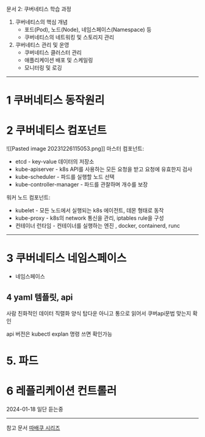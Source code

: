 문서 2: 쿠버네티스 학습 과정
1. 쿠버네티스의 핵심 개념 
	- 포드(Pod), 노드(Node), 네임스페이스(Namespace) 등
	- 쿠버네티스의 네트워킹 및 스토리지 관리
2. 쿠버네티스 관리 및 운영
	- 쿠버네티스 클러스터 관리
	- 애플리케이션 배포 및 스케일링
	- 모니터링 및 로깅

---

# 1 쿠버네티스 동작원리

# 2 쿠버네티스 컴포넌트
![[Pasted image 20231226115053.png]]
마스터 컴포넌트:

- etcd - key-value 데이터의 저장소
- kube-apiserver - k8s API를 사용하는 모든 요청을 받고 요청에 유효한지 검사
- kube-scheduler - 파드를 실행할 노드 선택
- kube-controller-manager  - 파드를 관찰하며 개수를 보장

워커 노드 컴포넌트:

- kubelet - 모든 노드에서 실행되는 k8s 에이전트, 데몬 형태로 동작
- kube-proxy - k8s의 network 통신을 관리, iptables rule을 구성
- 컨테이너 런타임 - 컨테이너를 실행하는 엔진  , docker, containerd, runc

---
# 3 쿠버네티스 네임스페이스

- 네임스페이스

## 4 yaml 템플릿, api
사람 친화적인 데이터 직렬화 양식
탑다운 아니고 통으로 읽어서 쿠버api문법 맞는지 확인

api 버전은 kubectl explan 명령 쓰면 확인가능



# 5. 파드

# 6 레플리케이션 컨트롤러

2024-01-18
일단 듣는중


---
참고 문서
[따배쿠 시리즈](https://www.youtube.com/playlist?list=PLApuRlvrZKohaBHvXAOhUD-RxD0uQ3z0c)
